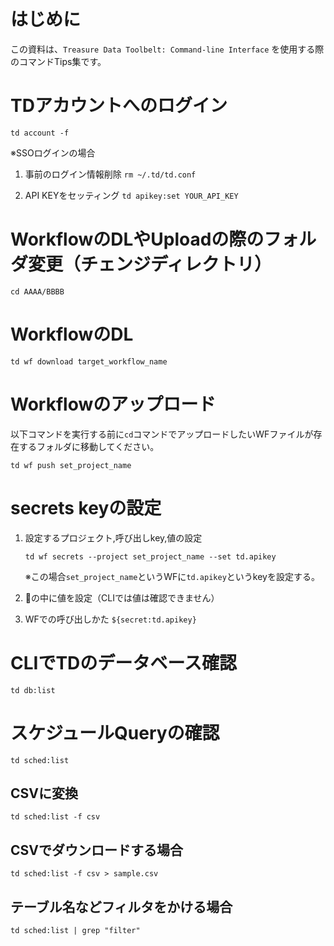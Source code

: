 # はじめに
この資料は、`Treasure Data Toolbelt: Command-line Interface` を使用する際のコマンドTips集です。
  
# TDアカウントへのログイン
  
`td account -f`
  
※SSOログインの場合
1. 事前のログイン情報削除
`rm ~/.td/td.conf`
  
2. API KEYをセッティング
`td apikey:set YOUR_API_KEY`

# WorkflowのDLやUploadの際のフォルダ変更（チェンジディレクトリ）
  
`cd AAAA/BBBB`

# WorkflowのDL
  
`td wf download target_workflow_name`

# Workflowのアップロード
  
以下コマンドを実行する前に`cd`コマンドでアップロードしたいWFファイルが存在するフォルダに移動してください。
  
`td wf push set_project_name`
  
# secrets keyの設定
  
1. 設定するプロジェクト,呼び出しkey,値の設定
  
   `td wf secrets --project set_project_name --set td.apikey`
  
   ※この場合`set_project_name`というWFに`td.apikey`というkeyを設定する。
  
2. 🔑の中に値を設定（CLIでは値は確認できません）
  
3. WFでの呼び出しかた
`${secret:td.apikey}`

# CLIでTDのデータベース確認
  
`td db:list`

# スケジュールQueryの確認
  
`td sched:list`
  
## CSVに変換
  
`td sched:list -f csv`
  
## CSVでダウンロードする場合
`td sched:list -f csv > sample.csv`
  
## テーブル名などフィルタをかける場合
`td sched:list | grep "filter"`
